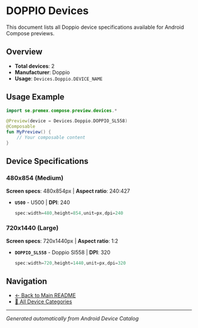 # DOPPIO Devices

This document lists all Doppio device specifications available for Android Compose previews.

## Overview

- **Total devices**: 2
- **Manufacturer**: Doppio
- **Usage**: `Devices.Doppio.DEVICE_NAME`

## Usage Example

```kotlin
import se.premex.compose.preview.devices.*

@Preview(device = Devices.Doppio.DOPPIO_SL558)
@Composable
fun MyPreview() {
    // Your composable content
}
```

## Device Specifications

### 480x854 (Medium)

**Screen specs**: 480x854px | **Aspect ratio**: 240:427

- **`U500`** - U500 | **DPI**: 240
  ```kotlin
  spec:width=480,height=854,unit=px,dpi=240
  ```

### 720x1440 (Large)

**Screen specs**: 720x1440px | **Aspect ratio**: 1:2

- **`DOPPIO_SL558`** - Doppio Sl558 | **DPI**: 320
  ```kotlin
  spec:width=720,height=1440,unit=px,dpi=320
  ```

## Navigation

- [← Back to Main README](../../README.md)
- [📱 All Device Categories](../README.md)

---
*Generated automatically from Android Device Catalog*
